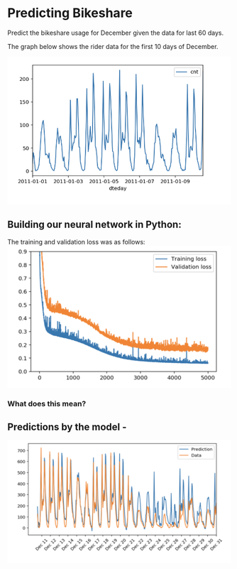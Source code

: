 # Predicting Bikeshare

Predict the bikeshare usage for December given the data for last 60 days. 

The graph below shows the rider data for the first 10 days of December. 

![number of bikers](https://github.com/shahzina/Bikeshare/blob/master/images/num_bike_riders.png)

## Building our neural network in Python:


The training and validation loss was as follows:
![train_valid_loss](https://github.com/shahzina/Bikeshare/blob/master/images/train_valid_loss.png)

### What does this mean? <br>


## Predictions by the model - <br>
![predictions](https://github.com/shahzina/Bikeshare/blob/master/images/predictions.png)
